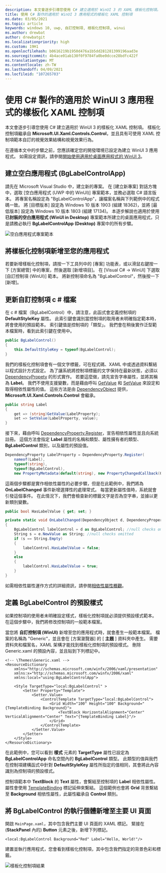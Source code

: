 ```yaml
---
description: 本文會逐步引導您使用 C# 建立適用於 WinUI 3 的 XAML 樣板化控制項。
title: 使用 C# 製作的適用於 WinUI 3 應用程式的樣板化 XAML 控制項
ms.date: 03/05/2021
ms.topic: article
keywords: windows 10, uwp, 自訂控制項, 樣板化控制項, winui
ms.author: drewbat
author: drewbatgit
ms.localizationpriority: high
ms.custom: 19H1
ms.openlocfilehash: b0616219b1950d476a1b5dd281281399196aad3e
ms.sourcegitcommit: 4b4ace01ab130f0f9784fa0be0dcce28bdfc422f
ms.translationtype: MT
ms.contentlocale: zh-TW
ms.lasthandoff: 04/09/2021
ms.locfileid: "107265703"
---
```

# <a name="templated-xaml-controls-for-winui-3-apps-with-c"></a>使用 C# 製作的適用於 WinUI 3 應用程式的樣板化 XAML 控制項

本文會逐步引導您使用 C# 建立適用於 WinUI 3 的樣板化 XAML 控制項。 樣板化控制項繼承自 **Microsoft.UI.Xaml.Controls.Control**，並且具有可使用 XAML 控制項範本自訂的視覺效果結構和視覺效果行為。

在遵循本文中的步驟之前，您應該確定您的開發環境已設定為建立 WinUI 3 應用程式。 如需設定資訊，請參閱[開始使用適用於桌面應用程式的 WinUI 3](./get-started-winui3-for-desktop.md)。

## <a name="create-a-blank-app-bglabelcontrolapp"></a>建立空白應用程式 (BgLabelControlApp)

請先在 Microsoft Visual Studio 中，建立新的專案。 在 [建立新專案] 對話方塊中，選取 [空白應用程式 (UWP 中的 WinUI)] 專案範本，並務必選取 C# 語言版本。 將專案名稱設定為 "BgLabelControlApp"，讓檔案名稱與下列範例中的程式碼一致。 將 [目標版本] 設定為 Windows 10 版本 1903 (組建 18362)，並將 [最低版本] 設定為 Windows 10 版本 1803 (組建 17134)。 本逐步解說也適用於使用 **已封裝的空白應用程式 (WinUI in Desktop)** 專案範本所建立的桌面應用程式，只是請務必執行 **BgLabelControlApp (Desktop)** 專案中的所有步驟。

![空白應用程式專案範本](images/winui-csharp-new-project-uwp.png)

## <a name="add-a-templated-control-to-your-app"></a>將樣板化控制項新增至您的應用程式

若要新增樣板化控制項，請按一下工具列中的 [專案] 功能表，或以滑鼠右鍵按一下 [方案總管] 中的專案，然後選取 [新增項目]。 在 [Visual C# -> WinUI] 下選取 [自訂控制項 (WinUI)] 範本。 將新控制項命名為 "BgLabelControl"，然後按一下 [新增]。 

## <a name="update-the-custom-control-c-file"></a>更新自訂控制項 c # 檔案

在 c # 檔案（BgLabelControl）中，請注意，此函式會定義控制項的 **DefaultStyleKey** 屬性。 此索引鍵會識別當控制項的取用者未明確指定範本時，將會使用的預設範本。 索引鍵值是控制項的「類型」。 我們會在稍後實作泛型範本檔案時，看到此索引鍵在使用中。

```csharp
public BgLabelControl()
{
    this.DefaultStyleKey = typeof(BgLabelControl);
}
```

我們的樣板化控制項會有一個文字標籤，可在程式碼、XAML 中或透過資料繫結以程式設計方式設定。 為了讓系統將控制項標籤的文字保持在最新狀態，必須以 [DependencyPropety](/uwp/api/Windows.UI.Xaml.DependencyProperty) 的形式實作。 若要這麼做，請先宣告字串屬性，並將其稱為 **Label**。 我們不使用支援變數，而是藉由呼叫 [GetValue](/uwp/api/windows.ui.xaml.dependencyobject.getvalue) 和 [SetValue](/uwp/api/windows.ui.xaml.dependencyobject.setvalue) 來設定和取得相依性屬性的值。 這些方法是由 [DependencyObject](/uwp/api/windows.ui.xaml.dependencyobject) 提供，**Microsoft.UI.Xaml.Controls.Control** 會繼承。

```csharp
public string Label
{
    get => (string)GetValue(LabelProperty);
    set => SetValue(LabelProperty, value);
}
```
接下來，藉由呼叫 [DependencyProperty.Register](/uwp/api/windows.ui.xaml.dependencyproperty.register)，宣告相依性屬性並且向系統註冊。 這個方法會指定 **Label** 屬性的名稱和類型、屬性擁有者的類型、**BgLabelControl** 類別，以及屬性的預設值。

```csharp
DependencyProperty LabelProperty = DependencyProperty.Register(
    nameof(Label), 
    typeof(string),
    typeof(BgLabelControl), 
    new PropertyMetadata(default(string), new PropertyChangedCallback(OnLabelChanged)));
```

這兩個步驟都是實作相依性屬性的必要步驟，但是在此範例中，我們將為 **OnLabelChanged** 事件新增選擇性的處理常式。 每當更新屬性值時，系統就會引發這個事件。 在此情況下，我們會檢查新的標籤文字是否為空字串，並據以更新類別變數。

```csharp
public bool HasLabelValue { get; set; }

private static void OnLabelChanged(DependencyObject d, DependencyPropertyChangedEventArgs e)
{
    BgLabelControl labelControl = d as BgLabelControl; //null checks omitted
    String s = e.NewValue as String; //null checks omitted
    if (s == String.Empty)
    {
        labelControl.HasLabelValue = false;
    }
    else
    {
        labelControl.HasLabelValue = true;
    }
}
```
如需相依性屬性運作方式的詳細資訊，請參閱[相依性屬性概觀](/windows/uwp/xaml-platform/dependency-properties-overview)。

## <a name="define-the-default-style-for-bglabelcontrol"></a>定義 BgLabelControl 的預設樣式
如果控制項的使用者未明確設定樣式，樣板化控制項就必須提供預設樣式範本。 在這個步驟中，我們將修改控制項的一般範本檔案。

當您將 **自訂控制項 (WinUI)** 新增至您的應用程式時，就會產生一般範本檔案。 檔案的名稱為 "Generic"，並且會在 [方案瀏覽器] 的 [ **主題** ] 資料夾中產生。 需要資料夾和檔案名，XAML 架構才能找到樣板化控制項的預設樣式。 刪除 Generic.xaml 的預設內容，並且貼到下列標記中。



```xaml
<!-- \Themes\Generic.xaml -->
<ResourceDictionary
    xmlns="http://schemas.microsoft.com/winfx/2006/xaml/presentation"
    xmlns:x="http://schemas.microsoft.com/winfx/2006/xaml"
    xmlns:local="using:BgLabelControlApp">

    <Style TargetType="local:BgLabelControl" >
        <Setter Property="Template">
            <Setter.Value>
                <ControlTemplate TargetType="local:BgLabelControl">
                    <Grid Width="100" Height="100" Background="{TemplateBinding Background}">
                        <TextBlock HorizontalAlignment="Center" VerticalAlignment="Center" Text="{TemplateBinding Label}"/>
                    </Grid>
                </ControlTemplate>
            </Setter.Value>
        </Setter>
    </Style>
</ResourceDictionary>
```

在此範例中，您可以看到 **樣式** 元素的 **TargetType** 屬性已設定為 **BgLabelControlApp** 命名空間內的 **BgLabelControl** 類型。 此類型的值與我們在控制項建構函式中針對 **DefaultStyleKey** 屬性所指定的值相同，其會將此內容識別為控制項的預設樣式。

控制項範本中 **TextBlock** 的 **Text** 屬性，會繫結至控制項的 **Label** 相依性屬性。 屬性會使用 [TemplateBinding](/windows/uwp/xaml-platform/templatebinding-markup-extension) 標記延伸來繫結。 這個範例也會將 **Grid** 背景繫結至 **Background** 相依性屬性，此屬性繼承自 **Control** 類別。

## <a name="add-an-instance-of-bglabelcontrol-to-the-main-ui-page"></a>將 BgLabelControl 的執行個體新增至主要 UI 頁面

開啟 `MainPage.xaml`，其中包含我們主要 UI 頁面的 XAML 標記。 緊接在 (**StackPanel** 內的) **Button** 元素之後，新增下列標記。

```xaml
<local:BgLabelControl Background="Red" Label="Hello, World!"/>
```

建置並執行應用程式，您會看到樣板化控制項，其中包含我們指定的背景色彩和標籤。

![樣板化控制項結果](images/winui-templated-control-result.png)


